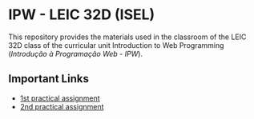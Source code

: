 # IPW - LEIC 32D (ISEL)

This repository provides the materials used in the classroom of the LEIC 32D class of the curricular unit Introduction to Web Programming (*Introdução à Programação Web - IPW*).

## Important Links

- [1st practical assignment](https://github.com/isel-leic-ipw/2425i-IPW-LEIC33D/wiki/IPW_IP-2425-1-A1)
- [2nd practical assignment](https://github.com/isel-leic-ipw/2425i-IPW-LEIC33D/wiki/IPW_IP-2425-1-A2)
